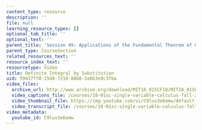```yaml
---
content_type: resource
description: ''
file: null
learning_resource_types: []
optional_tab_title: ''
optional_text: ''
parent_title: 'Session 49: Applications of the Fundamental Theorem of Calculus'
parent_type: CourseSection
related_resources_text: ''
resource_index_text: ''
resourcetype: Video
title: Definite Integral by Substitution
uid: 59437ff0-25d8-7218-80b8-5a663e9c3fba
video_files:
  archive_url: http://www.archive.org/download/MIT18_01SCF10/MIT18_01SCF10Rec_39_300k.mp4
  video_captions_file: /courses/18-01sc-single-variable-calculus-fall-2010/97c5e5cd75a45616a5f582b09e96287b_C9luv3o6emw.vtt
  video_thumbnail_file: https://img.youtube.com/vi/C9luv3o6emw/default.jpg
  video_transcript_file: /courses/18-01sc-single-variable-calculus-fall-2010/215f94bf8619303d54eae70a6d1632f6_C9luv3o6emw.pdf
video_metadata:
  youtube_id: C9luv3o6emw
---
```

